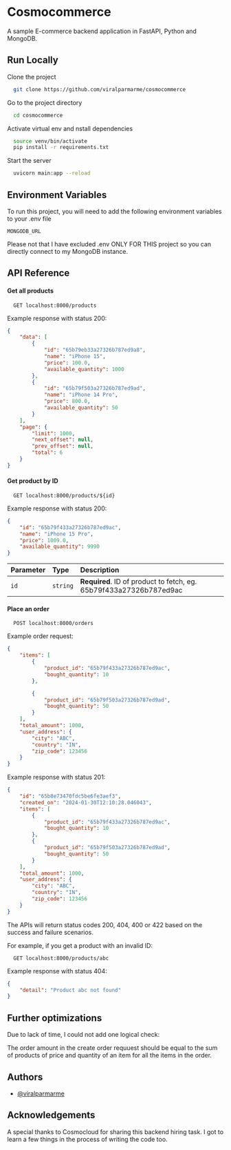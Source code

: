 
# Cosmocommerce

A sample E-commerce backend application in FastAPI, Python and MongoDB.


## Run Locally

Clone the project

```bash
  git clone https://github.com/viralparmarme/cosmocommerce
```

Go to the project directory

```bash
  cd cosmocommerce
```

Activate virtual env and nstall dependencies

```bash
  source venv/bin/activate
  pip install -r requirements.txt
```

Start the server

```bash
  uvicorn main:app --reload
```


## Environment Variables

To run this project, you will need to add the following environment variables to your .env file

`MONGODB_URL`

Please not that I have excluded .env ONLY FOR THIS project so you can directly connect to my MongoDB instance.

## API Reference

#### Get all products

```http
  GET localhost:8000/products
```
Example response with status 200:
```json
{
    "data": [
        {
            "id": "65b79eb33a27326b787ed9a8",
            "name": "iPhone 15",
            "price": 100.0,
            "available_quantity": 1000
        },
        {
            "id": "65b79f503a27326b787ed9ad",
            "name": "iPhone 14 Pro",
            "price": 800.0,
            "available_quantity": 50
        }
    ],
    "page": {
        "limit": 1000,
        "next_offset": null,
        "prev_offset": null,
        "total": 6
    }
}
```

#### Get product by ID

```http
  GET localhost:8000/products/${id}
```
Example response with status 200:
```json
{
    "id": "65b79f433a27326b787ed9ac",
    "name": "iPhone 15 Pro",
    "price": 1009.0,
    "available_quantity": 9990
}
```

| Parameter | Type     | Description                       |
| :-------- | :------- | :-------------------------------- |
| `id`      | `string` | **Required**. ID of product to fetch, eg. 65b79f433a27326b787ed9ac |


#### Place an order

```http
  POST localhost:8000/orders
```

Example order request:
```json
{
    "items": [
        {
            "product_id": "65b79f433a27326b787ed9ac",
            "bought_quantity": 10
        },

        {
            "product_id": "65b79f503a27326b787ed9ad",
            "bought_quantity": 50
        }
    ],
    "total_amount": 1000,
    "user_address": {
        "city": "ABC",
        "country": "IN",
        "zip_code": 123456
    }
}
```
Example response with status 201:
```json
{
    "id": "65b8e73470fdc5be6fe3aef3",
    "created_on": "2024-01-30T12:10:28.046043",
    "items": [
        {
            "product_id": "65b79f433a27326b787ed9ac",
            "bought_quantity": 10
        },
        {
            "product_id": "65b79f503a27326b787ed9ad",
            "bought_quantity": 50
        }
    ],
    "total_amount": 1000,
    "user_address": {
        "city": "ABC",
        "country": "IN",
        "zip_code": 123456
    }
}
```

The APIs will return status codes 200, 404, 400 or 422 based on the success and failure scenarios.

For example, if you get a product with an invalid ID:
```http
  GET localhost:8000/products/abc
```
Example response with status 404:
```json
{
    "detail": "Product abc not found"
}
```
## Further optimizations

Due to lack of time, I could not add one logical check: 

The order amount in the create order requuest should be equal to the sum of products of price and quantity of an item for all the items in the order.
## Authors

- [@viralparmarme](https://github.com/viralparmarme)


## Acknowledgements

 A special thanks to Cosmocloud for sharing this backend hiring task. I got to learn a few things in the process of writing the code too.

